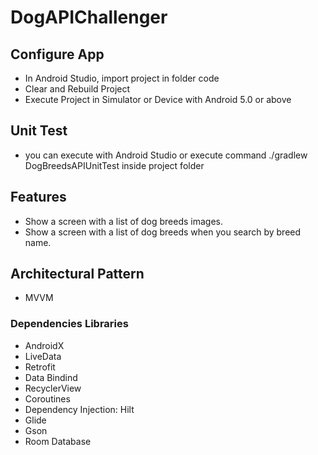 # DogAPIChallenger

## Configure App
- In Android Studio, import project in folder code
- Clear and Rebuild Project
- Execute Project in Simulator or Device with Android 5.0 or above

## Unit Test
- you can execute with Android Studio or execute command ./gradlew DogBreedsAPIUnitTest inside project folder 

## Features
- Show a screen with a list of dog breeds images.
- Show a screen with a list of dog breeds when you search by breed name.

## Architectural Pattern
- MVVM

### Dependencies Libraries
- AndroidX
- LiveData
- Retrofit
- Data Bindind
- RecyclerView
- Coroutines
- Dependency Injection: Hilt
- Glide
- Gson
- Room Database
